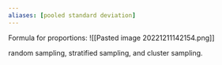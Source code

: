 ```yaml
---
aliases: [pooled standard deviation]
---
```

Formula for proportions:
![[Pasted image 20221211142154.png]]

random sampling, stratified sampling, and cluster sampling.